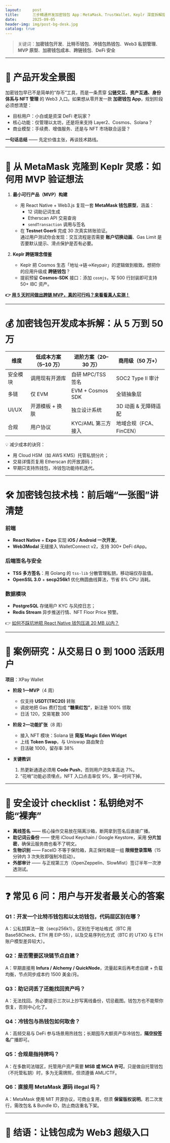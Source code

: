 ```yaml
---
layout:     post
title:      三步精通开发加密钱包 App：MetaMask、TrustWallet、Keplr 深度拆解指南
date:       2025-09-05
header-img: img/post-bg-desk.jpg
catalog: true
---
```


> 关键词：**加密钱包开发**、**比特币钱包**、**冷钱包热钱包**、**Web3 私钥管理**、**MVP 原型**、**加密钱包成本**、**跨链钱包**、**DeFi 安全**

---

# 🎯 产品开发全景图

加密钱包早已不是简单的“存币”工具，而是一条贯穿 **公链交互、资产互通、身份体系与 NFT 管理** 的 Web3 入口。如果想从零开发一款 **加密钱包 App**，规划阶段必须想清楚：

- 目标用户：小白或是资深 DeFi 老玩家？  
- 核心功能：仅管理以太坊，还是将来支持 Layer2、Cosmos、Solana？  
- 商业模型：手续费、增值服务、还是与 NFT 市场联合运营？  

**一句话总结** —— 先定价值主张，再谈技术路线。

---

# 🧩 从 MetaMask 克隆到 Keplr 灵感：如何用 MVP 验证想法

1. **最小可行产品（MVP）构建**  
   - 用 React Native + Web3.js 复现一套 **MetaMask 钱包原型**，涵盖：  
     - 12 词助记词生成  
     - Etherscan API 交易查询  
     - `sendTransaction` 调用与签名  
   - 在 **Testnet Goerli** 完成 30 次真实转账验证。  
   通过用户测试你会发现：交互流程是否需要 **账户切换动画**、Gas Limit 是否要默认提示、滑点保护是否有必要。

2. **Keplr 跨链理念借鉴**  
   - Keplr 把 Cosmos 生态「地址→链→Keypair」的逻辑做到极致。想把你的应用升级成 **跨链钱包**？  
   - 提前预留 **Cosmos-SDK** 接口：添加 `cosmjs`，写 500 行封装即可支持 50+ IBC 资产。

**👉 [用 5 天时间做出跨链 MVP，真的可行吗？来看看真人实测！](https://okxdog.com/)**  

---

# 💰 加密钱包开发成本拆解：从 5 万到 50 万

| 维度 | 低成本方案（5–10 万） | 进阶方案（20–30 万） | 商用级（50 万+） |
|------|-----------------------|----------------------|------------------|
| 安全模块 | 调用现有开源库 | 自研 MPC/TSS 签名 | SOC2 Type II 审计 |
| 多链 | 仅 EVM | EVM + Cosmos SDK | 全链抽象层 |
| UI/UX | 开源模板 + 换肤 | 独立设计系统 | 3D 动画 & 无障碍适配 |
| 合规 | 用户协议 | KYC/AML 第三方接入 | 地域合规（FCA、FinCEN） |

💡 减少成本的诀窍：  
- 用 Cloud HSM（如 AWS KMS）托管私钥分片；  
- 交易详情页复用 Etherscan 的开放源码；  
- 早期只支持热钱包，冷钱包功能待机迭代。  

---

# 🛠 加密钱包技术栈：前后端“一张图”讲清楚

### 前端
- **React Native** + **Expo** 实现 **iOS / Android 一次开发**。  
- **Web3Modal** 无缝接入 WalletConnect v2，支持 300+ DeFi dApp。  

### 后端签名与安全
- **TSS 多方签名**：用 Golang 的 `tss-lib` 分散管理私钥，移动端仅存盐值。  
- **OpenSSL 3.0** + **secp256k1** 优化椭圆曲线算法，节省 8% CPU 消耗。  

### 数据模块
- **PostgreSQL** 存储用户 KYC 与风控日志；  
- **Redis Stream** 异步推送行情、NFT Floor Price 预警。  

👉 [如何不踩坑地把 React Native 钱包压进 20 MB 以内？](https://okxdog.com/)

---

# 📑 案例研究：从交易日 0 到 1000 活跃用户

**项目**：XPay Wallet  
- **阶段 1—MVP**（4 周）  
  - 仅支持 **USDT(TRC20)** 转账  
  - 调皮地把 Gas 费打包成 **“糖果红包”**，新注册 100% 领取  
  - 日活 120，交易笔数 300

- **阶段 2—功能扩张**（8 周）  
  - 接入 NFT 模块：Solana 链 **简版 Magic Eden Widget**  
  - 上线 **Token Swap**，与 Uniswap 路由聚合  
  - 日活破 1000，留存率 38%

- **关键教训**  
  1. 热更新通道必须用 **Code Push**，否则用户流失率高达 7%。  
  2. “花哨”功能必须埋点，NFT 入口点击率仅 9%，第一时间下掉。  

---

# 🔐 安全设计 checklist：私钥绝对不能“裸奔”

- **离线签名** —— 核心操作交易放在隔离沙箱，断网拿到签名后直接广播。  
- **助记词云备份** —— 使用 iCloud Keychain / Google Keystore，采用 **分片加密**，确保云服务商也看不了明文。  
- **生物识别** —— FaceID 不等于保险箱，真正保险箱是一组 **限频登录策略**（15 分钟内 3 次失败即强制冷启动）。  
- **外部审计** —— 与正规第三方（OpenZeppelin、SlowMist）签订半年一次渗透测试。

---

# ❓ 常见 6 问：用户与开发者最关心的答案

### Q1：开发一个比特币钱包和以太坊钱包，代码层区别在哪？  
A：公私钥算法一致（secp256k1）。区别在于地址格式（BTC 用 Base58Check、ETH 用 EIP-55），以及交易序列化方式（BTC 的 UTXO 与 ETH 账户模型差异较大）。

### Q2：是否需要区块链节点自建？  
A：早期直接用 **Infura / Alchemy / QuickNode**，流量起来后再考虑自建 + 负载均衡，节点同步成本约 1500 美金/月。

### Q3：助记词丢了还能找回资产吗？  
A：无法找回。务必要提示三次以上抄写离线备份，切忌截图。钱包方也不能帮你恢复，否则中心化了。

### Q4：冷钱包与热钱包如何取舍？  
A：高频交易与 DeFi 参与场景用热钱包；长期囤币大额资产存冷钱包，**隔空投签名**广播即可。

### Q5：合规是指持牌吗？  
A：在多数司法辖区，托管用户资产需要 **MSB 或 MiCA 许可**。只是做自托管钱包（不托管私钥）时，多为无需牌照，但须遵循 AML/CTF。

### Q6：直接用 MetaMask 源码 illegal 吗？  
A：MetaMask 使用 MIT 开源协议，可商业复用，但须 **保留版权说明**。若二次发行，需改包名 & Bundle ID，防止商店重名下架。

---

# 🚀 结语：让钱包成为 Web3 超级入口
